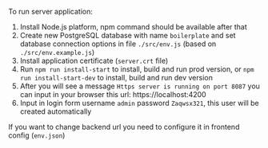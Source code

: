 To run server application:

1. Install Node.js platform, npm command should be available after that
2. Create new PostgreSQL database with name `boilerplate` and set database connection options in file `./src/env.js` (based on `./src/env.example.js`)
3. Install application certificate (`server.crt` file)
4. Run `npm run install-start` to install, build and run prod version, or `npm run install-start-dev` to install, build and run dev version
5. After you will see a message `Https server is running on port 8087` you can input in your browser this url: https://localhost:4200
6. Input in login form username `admin` password `Zaqwsx321`, this user will be created automatically

If you want to change backend url you need to configure it in frontend config (`env.json`)